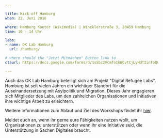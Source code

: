 ```yaml
---

title: Kick-off Hamburg
when: 22. Juni 2016

where: Hamburg Kontor (Wikimedia) | Wincklerstraße 3, 20459 Hamburg
time: 10 - 14 Uhr 

labs:
- name: OK Lab Hamburg
  url: /hamburg/

# where should the "Jetzt Mitmachen" Button link to
ctaurl: https://docs.google.com/forms/d/1s5bc2VCmfo1kBGvtCjLyHdTIinToQ08G3W8QSoXZ3iI/viewform

---
```


Auch das OK Lab Hamburg beteiligt sich am Projekt "Digital Refugee Labs". Hamburg ist seit vielen Jahren ein wichtiger Standort für die Auseinandersetzung mit Asylpolitik und Migration. 
Dieses Jahr engagieren sich Mitglieder des Labs, um den zahlreichen Organisationen und Initiativen ihre wichtige Arbeit zu erleichtern. 

Weitere Informationen zum Ablauf und Ziel des Workshops findet ihr <a href="http://codeforhamburg.org/digitalrefugeedays/">hier</a>.

Meldet euch an, wenn ihr gerne eure Fähigkeiten nutzen wollt, um Organisationen zu unterstützen oder wenn ihr eine Initiative seid, die Unterstützung in Sachen Digitales braucht. 


